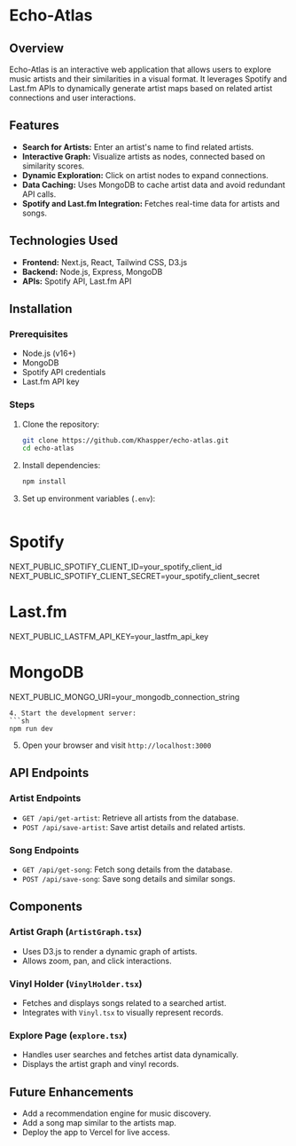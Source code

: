 # Echo-Atlas

## Overview
Echo-Atlas is an interactive web application that allows users to explore music artists and their similarities in a visual format. It leverages Spotify and Last.fm APIs to dynamically generate artist maps based on related artist connections and user interactions.

## Features
- **Search for Artists:** Enter an artist's name to find related artists.
- **Interactive Graph:** Visualize artists as nodes, connected based on similarity scores.
- **Dynamic Exploration:** Click on artist nodes to expand connections.
- **Data Caching:** Uses MongoDB to cache artist data and avoid redundant API calls.
- **Spotify and Last.fm Integration:** Fetches real-time data for artists and songs.

## Technologies Used
- **Frontend:** Next.js, React, Tailwind CSS, D3.js
- **Backend:** Node.js, Express, MongoDB
- **APIs:** Spotify API, Last.fm API

## Installation
### Prerequisites
- Node.js (v16+)
- MongoDB
- Spotify API credentials
- Last.fm API key

### Steps
1. Clone the repository:
   ```sh
   git clone https://github.com/Khaspper/echo-atlas.git
   cd echo-atlas
   ```
2. Install dependencies:
   ```sh
   npm install
   ```
3. Set up environment variables (`.env`):
   ```sh
  # Spotify
  NEXT_PUBLIC_SPOTIFY_CLIENT_ID=your_spotify_client_id
  NEXT_PUBLIC_SPOTIFY_CLIENT_SECRET=your_spotify_client_secret

  # Last.fm
  NEXT_PUBLIC_LASTFM_API_KEY=your_lastfm_api_key

  # MongoDB
  NEXT_PUBLIC_MONGO_URI=your_mongodb_connection_string
   ```
4. Start the development server:
   ```sh
   npm run dev
   ```
5. Open your browser and visit `http://localhost:3000`

## API Endpoints
### **Artist Endpoints**
- `GET /api/get-artist`: Retrieve all artists from the database.
- `POST /api/save-artist`: Save artist details and related artists.

### **Song Endpoints**
- `GET /api/get-song`: Fetch song details from the database.
- `POST /api/save-song`: Save song details and similar songs.

## Components
### **Artist Graph (`ArtistGraph.tsx`)**
- Uses D3.js to render a dynamic graph of artists.
- Allows zoom, pan, and click interactions.

### **Vinyl Holder (`VinylHolder.tsx`)**
- Fetches and displays songs related to a searched artist.
- Integrates with `Vinyl.tsx` to visually represent records.

### **Explore Page (`explore.tsx`)**
- Handles user searches and fetches artist data dynamically.
- Displays the artist graph and vinyl records.

## Future Enhancements
- Add a recommendation engine for music discovery.
- Add a song map similar to the artists map.
- Deploy the app to Vercel for live access.
